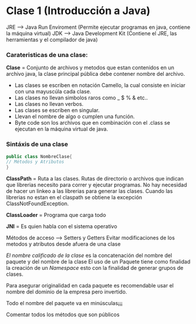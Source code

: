 # Clase 1 (Introducción a Java)
JRE --> Java Run Enviroment (Permite ejecutar programas en java, contiene la máquina virtual)
JDK --> Java Development Kit (Contiene el JRE, las herramientas y el compilador de java)

### Carateristicas de una clase:
**Clase** = Conjunto de archivos y metodos que estan contenidos en un archivo java, la clase principal pública debe contener nombre del archivo.
* Las clases se escriben en notación Camello, la cual consiste en iniciar con una mayuscúla cada clase.
* Las clases no llevan simbolos raros como _ $ % & etc..
* Las clases no llevan verbos.
* Las clases se escriben en singular.
* Llevan el nombre de algo o cumplen una función.
* Byte code son los archivos que en combinación con el .class se ejecutan en la máquina virtual de java.

### Sintáxis de una clase
```java
public class NombreClase{
// Métodos y Atributos
}
```

**ClassPath** = Ruta a las clases. Rutas de directorio o archivos que indican que librerias necesito para correr y ejecutar programas. No hay necesidad de hacer un linkeo a las librerias para generar las clases. Cuando las librerias no estan en el claspath se obtiene la excepción ClassNotFoundException.

**ClassLoader** = Programa que carga todo

**JNI** = Es quien habla con el sistema operativo

Métodos de acceso --> Setters y Getters
Evitar modificaciones de los metodos y atributos desde afuera de una clase

*El nombre calificado de la clase* es la concatenación del nombre del paquete y del nombre de la clase
El uso de un Paquete tiene como finalidad la creación de un *Namespace* esto con la finalidad de generar grupos de clases.

Para asegurar originalidad en cada paquete es recomendable usar el nombre del dominio de la empresa pero invertido.

Todo el nombre del paquete va en minúsculas¡¡¡

Comentar todos los métodos que son públicos 
